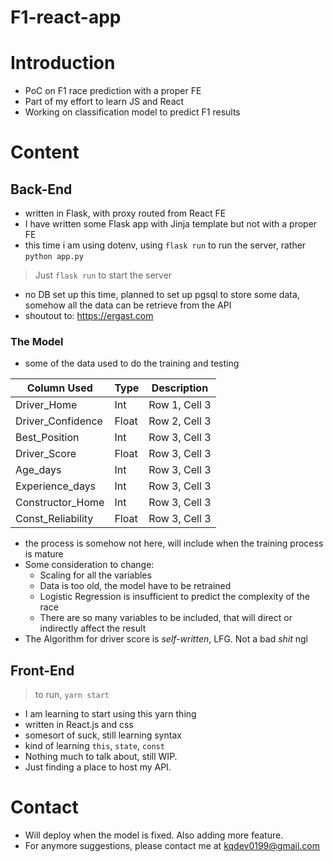 # F1-react-app

# Introduction
- PoC on F1 race prediction with a proper FE
- Part of my effort to learn JS and React
- Working on classification model to predict F1 results

# Content
## Back-End
- written in Flask, with proxy routed from React FE
- I have written some Flask app with Jinja template but not with a proper FE
- this time i am using dotenv, using `flask run` to run the server, rather `python app.py`
> Just `flask run` to start the server
- no DB set up this time, planned to set up pgsql to store some data, somehow all the data can be retrieve from the API
- shoutout to: <https://ergast.com>

### The Model
- some of the data used to do the training and testing

| Column Used        | Type  | Description   |
| ------------------ | ----- | ------------- |
| Driver_Home        | Int   | Row 1, Cell 3 |
| Driver_Confidence  | Float | Row 2, Cell 3 |
| Best_Position      | Int   | Row 3, Cell 3 |
| Driver_Score       | Float | Row 3, Cell 3 |
| Age_days           | Int   | Row 3, Cell 3 |
| Experience_days    | Int   | Row 3, Cell 3 |
| Constructor_Home   | Int   | Row 3, Cell 3 |
| Const_Reliability  | Float | Row 3, Cell 3 |

- the process is somehow not here, will include when the training process is mature
- Some consideration to change:
    - Scaling for all the variables
    - Data is too old, the model have to be retrained
    - Logistic Regression is insufficient to predict the complexity of the race
    - There are so many variables to be included, that will direct or indirectly affect the result
- The Algorithm for driver score is *self-written*, LFG. Not a bad _shit_ ngl

## Front-End
> to run, `yarn start`
- I am learning to start using this yarn thing
- written in React.js and css
- somesort of suck, still learning syntax
- kind of learning `this`, `state`, `const`
- Nothing much to talk about, still WIP.
- Just finding a place to host my API.

# Contact
- Will deploy when the model is fixed. Also adding more feature.
- For anymore suggestions, please contact me at <kqdev0199@gmail.com>